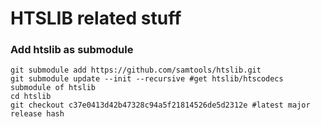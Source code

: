 # HTSLIB related stuff


### Add htslib as submodule
```
git submodule add https://github.com/samtools/htslib.git
git submodule update --init --recursive #get htslib/htscodecs submodule of htslib
cd htslib
git checkout c37e0413d42b47328c94a5f21814526de5d2312e #latest major release hash
```

